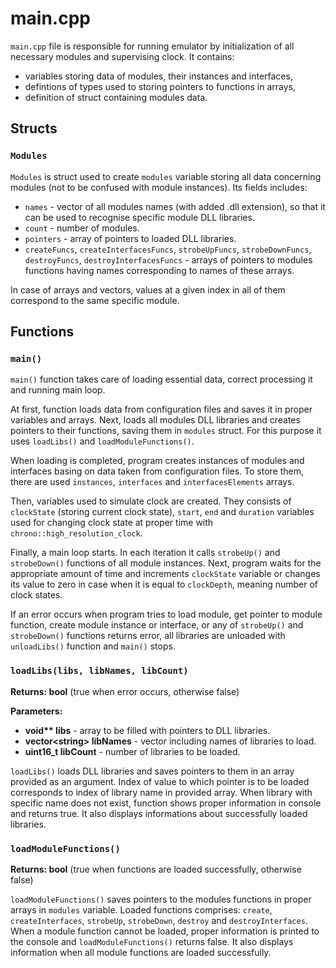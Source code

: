# main.cpp

`main.cpp` file is responsible for running emulator by initialization of all necessary modules and supervising clock. It contains:
- variables storing data of modules, their instances and interfaces,
- defintions of types used to storing pointers to functions in arrays,
- definition of struct containing modules data.

## Structs

### `Modules`
`Modules` is struct used to create `modules` variable storing all data concerning modules (not to be confused with module instances). Its fields includes:
- `names` - vector of all modules names (with added .dll extension), so that it can be used to recognise specific module DLL libraries.
- `count` - number of modules.
- `pointers` - array of pointers to loaded DLL libraries.
- `createFuncs`, `createInterfacesFuncs`, `strobeUpFuncs`, `strobeDownFuncs`, `destroyFuncs`, `destroyInterfacesFuncs` - arrays of pointers to modules functions having names corresponding to names of these arrays.

In case of arrays and vectors, values at a given index in all of them correspond to the same specific module.

## Functions

### `main()`
`main()` function takes care of loading essential data, correct processing it and running main loop.

At first, function loads data from configuration files and saves it in proper variables and arrays. Next, loads all modules DLL libraries and creates pointers to their functions, saving them in `modules` struct. For this purpose it uses `loadLibs()` and `loadModuleFunctions()`.

When loading is completed, program creates instances of modules and interfaces basing on data taken from configuration files. To store them, there are used `instances`, `interfaces` and `interfacesElements` arrays.

Then, variables used to simulate clock are created. They consists of `clockState` (storing current clock state), `start`, `end` and `duration` variables used for changing clock state at proper time with `chrono::high_resolution_clock`.

Finally, a main loop starts. In each iteration it calls `strobeUp()` and `strobeDown()` functions of all module instances. Next, program waits for the appropriate amount of time and increments `clockState` variable or changes its value to zero in case when it is equal to `clockDepth`, meaning number of clock states.

If an error occurs when program tries to load module, get pointer to module function, create module instance or interface, or any of `strobeUp()` and `strobeDown()` functions returns error, all libraries are unloaded with `unloadLibs()` function and `main()` stops.

### `loadLibs(libs, libNames, libCount)`
**Returns: bool** (true when error occurs, otherwise false)

**Parameters:**
- **void\*\* libs** - array to be filled with pointers to DLL libraries.
- **vector\<string> libNames** - vector including names of libraries to load.
- **uint16_t libCount** - number of libraries to be loaded.

`loadLibs()` loads DLL libraries and saves pointers to them in an array provided as an argument. Index of value to which pointer is to be loaded corresponds to index of library name in provided array. When library with specific name does not exist, function shows proper information in console and returns true. It also displays informations about successfully loaded libraries.

### `loadModuleFunctions()`
**Returns: bool** (true when functions are loaded successfully, otherwise false)

`loadModuleFunctions()` saves pointers to the modules functions in proper arrays in `modules` variable. Loaded functions comprises: `create`, `createInterfaces`, `strobeUp`, `strobeDown`, `destroy` and `destroyInterfaces`. When a module function cannot be loaded, proper information is printed to the console and `loadModuleFunctions()` returns false. It also displays information when all module functions are loaded successfully.